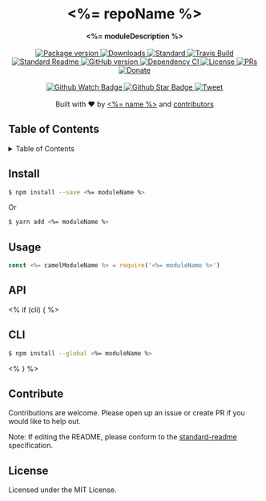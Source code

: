 <h1 align="center"><%= repoName %></h1>
<div align="center">
  <strong><%= moduleDescription %></strong>
</div>
<br>
<div align="center">
  <a href="https://npmjs.org/package/<%= moduleName %>">
    <img src="https://img.shields.io/npm/v/<%= moduleName %>.svg?style=flat-square" alt="Package version" />
  </a>
  <a href="https://npmjs.org/package/<%= moduleName %>">
  <img src="https://img.shields.io/npm/dm/<%= moduleName %>.svg?style=flat-square" alt="Downloads" />
  </a>
  <a href="https://github.com/feross/standard">
    <img src="https://img.shields.io/badge/code%20style-standard-brightgreen.svg?style=flat-square" alt="Standard" />
  </a>
  <a href="https://travis-ci.org/<%= githubUsername %>/<%= repoName %>">
    <img src="https://img.shields.io/travis/<%= githubUsername %>/<%= repoName %>.svg?style=flat-square" alt="Travis Build" />
  </a>
  <a href="https://github.com/RichardLitt/standard-readme)">
    <img src="https://img.shields.io/badge/standard--readme-OK-green.svg?style=flat-square" alt="Standard Readme" />
  </a>
  <a href="https://badge.fury.io/gh/<%= githubUsername %>%2F<%= repoName %>">
    <img src="https://badge.fury.io/gh/<%= githubUsername %>%2F<%= repoName %>.svg?style=flat-square" alt="GitHub version" />
  </a>
  <a href="https://dependencyci.com/github/<%= githubUsername %>/<%= moduleName %>">
    <img src="https://dependencyci.com/github/<%= githubUsername %>/<%= moduleName %>/badge?style=flat-square" alt="Dependency CI" />
  </a>
  <a href="https://github.com/<%= githubUsername %>/<%= moduleName %>/blob/master/other/LICENSE">
    <img src="https://img.shields.io/npm/l/<%= moduleName %>.svg?style=flat-square" alt="License" />
  </a>
  <a href="http://makeapullrequest.com">
    <img src="https://img.shields.io/badge/PRs-welcome-brightgreen.svg?style=flat-square" alt="PRs" />
  </a>
  <a href="https://www.paypal.me/<%= githubUsername %>/1">
    <img src="https://img.shields.io/badge/$-support-green.svg?style=flat-square" alt="Donate" />
  </a>
</div>
<br>
<div align="center">
  <a href="https://github.com/<%= githubUsername %>/<%= moduleName %>/watchers">
    <img src="https://img.shields.io/github/watchers/<%= githubUsername %>/<%= repoName %>.svg?style=social" alt="Github Watch Badge" />
  </a>
  <a href="https://github.com/<%= githubUsername %>/<%= moduleName %>/stargazers">
    <img src="https://img.shields.io/github/stars/<%= githubUsername %>/<%= repoName %>.svg?style=social" alt="Github Star Badge" />
  </a>
  <a href="https://twitter.com/intent/tweet?text=Check%20out%20<%= moduleName %>!%20https://github.com/<%= githubUsername %>/<%= moduleName %>%20%F0%9F%91%8D">
    <img src="https://img.shields.io/twitter/url/https/github.com/<%= githubUsername %>/<%= repoName %>.svg?style=social" alt="Tweet" />
  </a>
</div>
<br>
<div align="center">
  Built with ❤︎ by <a href="<%= humanizedWebsite %>"><%= name %></a> and <a href="https://github.com/<%= githubUsername %>/<%= repoName %>/graphs/contributors">contributors</a>
</div>

<h2>Table of Contents</h2>
<details>
  <summary>Table of Contents</summary>
  <li><a href="#install">Install</a></li>
  <li><a href="#usage">Usage</a></li>
  <li><a href="#api">API</a></li>
  <% if (cli) { %><li><a href="#cli">CLI</a></li><% } %>
  <li><a href="#contribute">Contribute</a></li>
  <li><a href="#license">License</a></li>
</details>


## Install

```sh
$ npm install --save <%= moduleName %>
```

Or

```sh
$ yarn add <%= moduleName %>
```

## Usage

```js
const <%= camelModuleName %> = require('<%= moduleName %>')
```

## API

<% if (cli) { %>

## CLI

```sh
$ npm install --global <%= moduleName %>
```
<% } %>

## Contribute

Contributions are welcome. Please open up an issue or create PR if you would like to help out.

Note: If editing the README, please conform to the [standard-readme](https://github.com/RichardLitt/standard-readme) specification.

## License

Licensed under the MIT License.